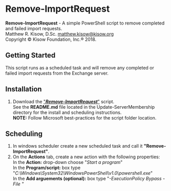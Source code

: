 # Remove-ImportRequest
**Remove-ImportRequest** - A simple PowerShell script to remove completed and failed import requests.  
Matthew R. Kisow, D.Sc. <matthew.kisow@kisow.org>  
Copyright &copy; Kisow Foundation, Inc.&reg; 2018.  

## Getting Started
This script runs as a scheduled task and will remove any completed or failed import requests from the Exchange server.  

## Installation
1. Download the ["_**Remove-ImportRequest**_"](https://github.com/DoctorKisow/Remove-ImportRequest.git) script.  
   See the **README.md** file located in the Update-ServerMembership directory for the install and scheduling instructions.    
   **NOTE:** Follow Microsoft best-practices for the script folder location.  

## Scheduling
1. In windows scheduler create a new scheduled task and call it **"Remove-ImportRequest"**.  
2. On the **Actions** tab, create a new action with the following properties:  
   In the **Action:** drop-down choose "_Start a program_"  
   In the **Program/script:** box type "_C:\Windows\System32\WindowsPowerShell\v1.0\powershell.exe_"  
   In the **Add arguements (optional):** box type "_-ExecutionPolicy Bypass -File "_<script location>_\Remove-ImportRequest.ps1"_"  
     **NOTE:** Yes the "_<script location>_" can be a UNC path and should be enclosed with punctuation.  
3. On the **Triggers** tab, create a new trigger with the following properties:  
   In the **Begin the task:** drop-down choose "_On a schedule_"  
   Choose the **Daily** radio button then select _<any date>_ and _<any time>_.  
         
## License
License (GPL v3.0)

This program is free software: you can redistribute it and/or modify it under the terms of the GNU General Public License as published by the Free Software Foundation, either version 3 of the License, or (at your option) any later version.

This program is distributed in the hope that it will be useful, but WITHOUT ANY WARRANTY; without even the implied warranty of MERCHANTABILITY or FITNESS FOR A PARTICULAR PURPOSE.  See the GNU General Public License for more details.

You should have received a copy of the GNU General Public License along with this program.  If not, see <http://www.gnu.org/licenses/>.
